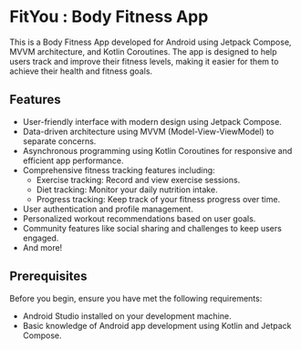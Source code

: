 # FitYou : Body Fitness App
This is a Body Fitness App developed for Android using Jetpack Compose, MVVM architecture, and Kotlin Coroutines. The app is designed to help users track and improve their fitness levels, making it easier for them to achieve their health and fitness goals.

## Features
- User-friendly interface with modern design using Jetpack Compose.
- Data-driven architecture using MVVM (Model-View-ViewModel) to separate concerns.
- Asynchronous programming using Kotlin Coroutines for responsive and efficient app performance.
- Comprehensive fitness tracking features including:
  - Exercise tracking: Record and view exercise sessions.
  - Diet tracking: Monitor your daily nutrition intake.
  - Progress tracking: Keep track of your fitness progress over time.
- User authentication and profile management.
- Personalized workout recommendations based on user goals.
- Community features like social sharing and challenges to keep users engaged.
- And more!

## Prerequisites
Before you begin, ensure you have met the following requirements:
- Android Studio installed on your development machine.
- Basic knowledge of Android app development using Kotlin and Jetpack Compose.
